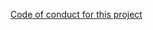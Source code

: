 [Code of conduct for this project](https://github.com/OSOSystem/oso-docs/blob/master/CODE_OF_CONDUCT.md)